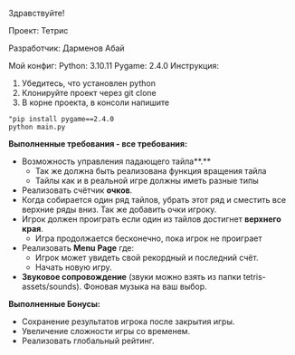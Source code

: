 Здравствуйте! 

Проект: Тетрис

Разработчик: Дарменов Абай

Мой конфиг:
Python: 3.10.11
Pygame: 2.4.0
Инструкция:
1. Убедитесь, что установлен python
2. Клонируйте проект через git clone
2. В корне проекта, в консоли напишите 
```console
"pip install pygame==2.4.0
python main.py
```

**Выполненные требования - все требования:**

- Возможность управления падающего тайла**.**
    - Так же должна быть реализована функция вращения тайла
    - Тайлы как и в реальной игре должны иметь разные типы
- Реализовать счётчик **очков**.
- Когда собирается один ряд тайлов, убрать этот ряд и сместить все верхние ряды вниз. Так же добавить очки игроку.
- Игрок должен проиграть если один из тайлов достигнет **верхнего края**.
    - Игра продолжается бесконечно, пока игрок не проиграет
- Реализовать **Menu Page** где:
    - Игрок может увидеть свой рекордный и последний счёт.
    - Начать новую игру.
- **Звуковое сопровождение** (звуки можно взять из папки tetris-assets/sounds). Фоновая музыка на ваш выбор.

**Выполненные Бонусы:**

- Сохранение результатов игрока после закрытия игры.
- Увеличение сложности игры со временем.
- Реализовать глобальный рейтинг.